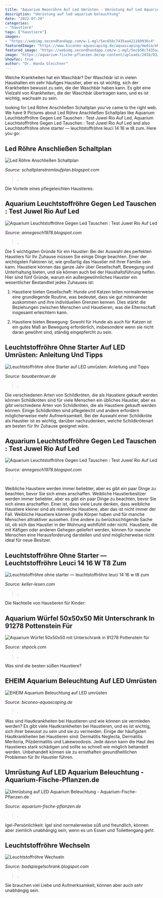 ```yaml
---
title: "Aquarium Neonröhre Auf Led Umrüsten - Umrüstung Auf Led Aquarium Beleuchtung"
description: "Umrüstung auf led aquarium beleuchtung"
date: "2022-07-29"
categories:
- "haustiere"
tags: ["haustiere"]
images:
- "https://webimg.secondhandapp.com/w-i-mgl/5ec658c7435aa421160936c4"
featuredImage: "https://www.biconeo-aquascaping.de/aquascaping/media/eheim-aquarium-beleuchtung-leuchtbalken.jpg"
featured_image: "https://webimg.secondhandapp.com/w-i-mgl/5ec658c7435aa421160936c4"
image: "https://aquarium-fische-pflanzen.de/wp-content/uploads/2018/03/aquarium-led-beleuchtung-1.jpg"
ShowToc: true
author: "Dr. Wanda Gleichner"
---
```



Welche Krankheiten hat ein Waschbär?
Der Waschbär ist in vielen Haushalten ein sehr häufiges Haustier, aber es ist wichtig, sich der Krankheiten bewusst zu sein, die der Waschbär haben kann. Es gibt eine Vielzahl von Krankheiten, die der Waschbär übertragen kann, und es ist wichtig, wachsam zu sein.

	

		
looking for Led Röhre Anschließen Schaltplan you've came to the right web. We have 9 Pictures about Led Röhre Anschließen Schaltplan like Aquarium Leuchtstoffröhre Gegen Led Tauschen : Test Juwel Rio Auf Led, Aquarium Leuchtstoffröhre Gegen Led Tauschen : Test Juwel Rio Auf Led and also Leuchtstoffröhre ohne starter — leuchtstoffröhre leuci 14 16 w t8 zum. Here you go:
		
    
## Led Röhre Anschließen Schaltplan

<img loading=lazy src="http://gruenert-mz.de/wp-content/uploads/2016/04/Leuchtstoffröhrenschaltung.png" onerror="this.onerror=null;this.src='https://tse2.mm.bing.net/th?id=OIP.xCx0qQ7U1G5t6eQCEMYoLAHaDa&amp;pid=15.1';" alt="Led Röhre Anschließen Schaltplan">

_Source: schaltplanstromlaufplan.blogspot.com_

>. 

	

Die Vorteile eines pflegeleichten Haustieres:

    
## Aquarium Leuchtstoffröhre Gegen Led Tauschen : Test Juwel Rio Auf Led

<img loading=lazy src="http://www.beleuchtung.de/ImgGalery/Img1/Clanky/aktuality-home/rybky.jpg" onerror="this.onerror=null;this.src='https://tse2.mm.bing.net/th?id=OIP.zpt0bJWmDGYIFnzMy_y14wHaCy&amp;pid=15.1';" alt="Aquarium Leuchtstoffröhre Gegen Led Tauschen : Test Juwel Rio Auf Led">

_Source: annegesch1978.blogspot.com_

>. 

	

Die 5 wichtigsten Gründe für ein Haustier:
Bei der Auswahl des perfekten Haustiers für Ihr Zuhause müssen Sie einige Dinge beachten. Einer der wichtigsten Faktoren ist, wie großartig das Haustier mit Ihrer Familie sein kann. Haustiere können das ganze Jahr über Gesellschaft, Bewegung und Unterhaltung bieten, und sie können auch bei der Haushaltsführung helfen. Hier sind fünf Gründe, warum ein außergewöhnliches Haustier ein wesentlicher Bestandteil jedes Zuhauses ist:
1. Haustiere bieten Gesellschaft: Hunde und Katzen teilen normalerweise eine grundlegende Routine, was bedeutet, dass sie gut miteinander auskommen und ihre individuellen Grenzen kennen. Dies stärkt die Beziehungen zwischen Menschen und Haustieren, was die Elternschaft insgesamt erleichtern kann.

2. Haustiere bieten Bewegung: Sowohl für Hunde als auch für Katzen ist ein gutes Maß an Bewegung erforderlich, insbesondere wenn sie nicht daran gewöhnt sind, ständig eingepfercht zu sein.

    
## Leuchtstoffröhre Ohne Starter Auf LED Umrüsten: Anleitung Und Tipps

<img loading=lazy src="https://www.bauabenteuer.de/wp-content/uploads/2021/01/shutterstock_318867740-768x521.jpg" onerror="this.onerror=null;this.src='https://tse2.mm.bing.net/th?id=OIP.KIXIRYjKlfQns63i67CUEAHaFB&amp;pid=15.1';" alt="Leuchtstoffröhre ohne Starter auf LED umrüsten: Anleitung und Tipps">

_Source: bauabenteuer.de_

>. 

	

Die verschiedenen Arten von Schildkröten, die als Haustiere gekauft werden können
Schildkröten sind für viele Menschen ein übliches Haustier, aber es gibt verschiedene Arten von Schildkröten, die als Haustiere gekauft werden können. Einige Schildkröten sind pflegeleicht und andere erfordern möglicherweise mehr Aufmerksamkeit. Bei der Auswahl einer Schildkröte als Haustier ist es wichtig, darüber nachzudenken, welche Schildkrötenart am besten für Ihr Zuhause geeignet wäre.

    
## Aquarium Leuchtstoffröhre Gegen Led Tauschen : Test Juwel Rio Auf Led

<img loading=lazy src="https://www.aquaristik.org/wp-content/uploads/2018/02/Aquarium_Beleuchtung_Umrüstung_LED.jpg" onerror="this.onerror=null;this.src='https://tse4.mm.bing.net/th?id=OIP.A-hqHpxBjdnpKPg4xOPMxAHaFj&amp;pid=15.1';" alt="Aquarium Leuchtstoffröhre Gegen Led Tauschen : Test Juwel Rio Auf Led">

_Source: annegesch1978.blogspot.com_

>. 

	

Weibliche Haustiere werden immer beliebter, aber es gibt ein paar Dinge zu beachten, bevor Sie sich eines anschaffen.
Weibliche Haustierbesitzer werden immer beliebter, aber es gibt ein paar Dinge zu beachten, bevor Sie sich eines anschaffen. Einer ist, dass viele Leute denken, dass weibliche Haustiere kleiner sind als männliche Haustiere, aber das ist nicht immer der Fall. Weibliche Haustiere können große Körper haben und für manche Menschen attraktiver aussehen. Eine andere zu berücksichtigende Sache ist, ob sich das Haustier in der Wohnung wohlfühlt oder nicht. Haustiere, die mit Käfigen oder anderen Gehegen geliefert werden, können für manche Menschen eine Herausforderung darstellen und sind möglicherweise nicht ideal für neue Besitzer.

    
## Leuchtstoffröhre Ohne Starter — Leuchtstoffröhre Leuci 14 16 W T8 Zum

<img loading=lazy src="https://keller-lesen.com/pohzro/mA6aaBoSZn1kfXqVqOe9kgHaDa.jpg" onerror="this.onerror=null;this.src='https://tse2.mm.bing.net/th?id=OIP.IsRofvMycjUGjWOdl8VcggAAAA&amp;pid=15.1';" alt="Leuchtstoffröhre ohne starter — leuchtstoffröhre leuci 14 16 w t8 zum">

_Source: keller-lesen.com_

>. 

	

Die Nachteile von Haustieren für Kinder:

    
## Aquarium Würfel 50x50x50 Mit Unterschrank In 91278 Pottenstein Für

<img loading=lazy src="https://webimg.secondhandapp.com/w-i-mgl/5ec658c7435aa421160936c4" onerror="this.onerror=null;this.src='https://tse1.mm.bing.net/th?id=OIP.uHAuQmESTfsISt_8NtPc6wHaJ4&amp;pid=15.1';" alt="Aquarium Würfel 50x50x50 mit Unterschrank in 91278 Pottenstein für">

_Source: shpock.com_

>. 

	

Was sind die besten süßen Haustiere?

    
## EHEIM Aquarium Beleuchtung Auf LED Umrüsten

<img loading=lazy src="https://www.biconeo-aquascaping.de/aquascaping/media/eheim-aquarium-beleuchtung-leuchtbalken.jpg" onerror="this.onerror=null;this.src='https://tse4.mm.bing.net/th?id=OIP.T6Nvm1mCAqFmy-UH604GOwHaE8&amp;pid=15.1';" alt="EHEIM Aquarium Beleuchtung auf LED umrüsten">

_Source: biconeo-aquascaping.de_

>. 

	

Was sind Hautkrankheiten bei Haustieren und wie können sie vermieden werden?
Es gibt viele Hautkrankheiten bei Haustieren, und es ist wichtig, sich ihrer bewusst zu sein und sie zu vermeiden. Einige der häufigsten Hautkrankheiten bei Haustieren sind: Dermatitis Neglecta, Dermatitis Meritoria, Pilzdermatitis und Lakewoodosis. Jede davon kann die Haut des Haustieres stark schädigen und sollte so schnell wie möglich behandelt werden. Unbehandelt können sie zu ernsthaften gesundheitlichen Problemen für Ihr Haustier führen.

    
## Umrüstung Auf LED Aquarium Beleuchtung - Aquarium-Fische-Pflanzen.de

<img loading=lazy src="https://aquarium-fische-pflanzen.de/wp-content/uploads/2018/03/aquarium-led-beleuchtung-1.jpg" onerror="this.onerror=null;this.src='https://tse2.mm.bing.net/th?id=OIP.lP5Ae9ZCJh0dze4bc3TcrwHaDy&amp;pid=15.1';" alt="Umrüstung auf LED Aquarium Beleuchtung - Aquarium-Fische-Pflanzen.de">

_Source: aquarium-fische-pflanzen.de_

>. 

	

Igel-Persönlichkeit: Igel sind normalerweise süß und freundlich, können aber ziemlich unabhängig sein, wenn es um Essen und Toilettengang geht.

    
## Leuchtstoffröhre Wechseln

<img loading=lazy src="https://www.led-emotion.de/media/image/Rasterleuchte-Tandemschaltung-beschriftet.jpg" onerror="this.onerror=null;this.src='https://tse4.mm.bing.net/th?id=OIP.N39ehN-40fAyNq0cQJ88AQHaFs&amp;pid=15.1';" alt="Leuchtstoffröhre Wechseln">

_Source: badspiegelschrank.blogspot.com_

>. 

	

Sie brauchen viel Liebe und Aufmerksamkeit, können aber auch sehr unabhängig sein.


